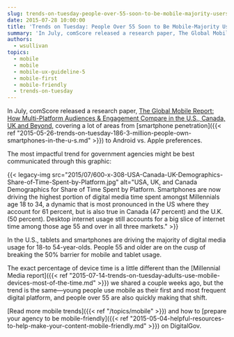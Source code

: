 ```yaml
---
slug: trends-on-tuesday-people-over-55-soon-to-be-mobile-majority-users
date: 2015-07-28 10:00:00
title: 'Trends on Tuesday: People Over 55 Soon to Be Mobile-Majority Users'
summary: 'In July, comScore released a research paper, The Global Mobile Report: How Multi-Platform Audiences & Engagement Compare in the U.S., Canada, UK and Beyond, covering a lot of areas from smartphone penetration to Android vs. Apple preferences.'
authors:
  - wsullivan
topics:
  - mobile
  - mobile
  - mobile-ux-guideline-5
  - mobile-first
  - mobile-friendly
  - trends-on-tuesday
---
```


In July, comScore released a research paper, [The Global Mobile Report: How Multi-Platform Audiences & Engagement Compare in the U.S., Canada, UK and Beyond,](http://www.comscore.com/Insights/Presentations-and-Whitepapers/2015/The-Global-Mobile-Report) covering a lot of areas from [smartphone penetration]({{< ref "2015-05-26-trends-on-tuesday-186-3-million-people-own-smartphones-in-the-u-s.md" >}}) to Android vs. Apple preferences.

The most impactful trend for government agencies might be best communicated through this graphic:

{{< legacy-img src="2015/07/600-x-308-USA-Canada-UK-Demographics-Share-of-Time-Spent-by-Platform.jpg" alt="USA, UK, and Canada Demographics for Share of Time Spent by Platform. Smartphones are now driving the highest portion of digital media time spent amongst Millennials age 18 to 34, a dynamic that is most pronounced in the US where they account for 61 percent, but is also true in Canada (47 percent) and the U.K. (50 percent). Desktop internet usage still accounts for a big slice of internet time among those age 55 and over in all three markets." >}}

In the U.S., tablets and smartphones are driving the majority of digital media usage for 18-to 54-year-olds. People 55 and older are on the cusp of breaking the 50% barrier for mobile and tablet usage.

The exact percentage of device time is a little different than the [Millennial Media report]({{< ref "2015-07-14-trends-on-tuesday-adults-use-mobile-devices-most-of-the-time.md" >}}) we shared a couple weeks ago, but the trend is the same—young people use mobile as their first and most frequent digital platform, and people over 55 are also quickly making that shift.

[Read more mobile trends]({{< ref "/topics/mobile" >}}) and how to [prepare your agency to be mobile-friendly]({{< ref "2015-05-04-helpful-resources-to-help-make-your-content-mobile-friendly.md" >}}) on DigitalGov.
